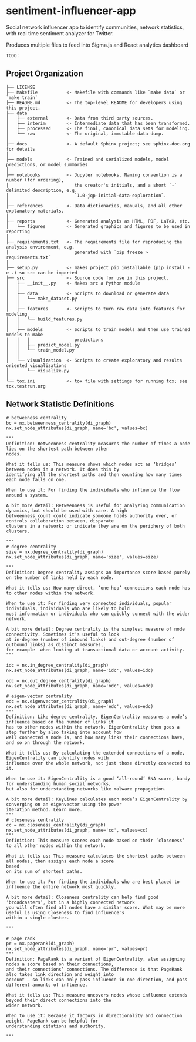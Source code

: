 sentiment-influencer-app
==============================

Social network influencer app to identify communities, network statistics, with real time sentiment analyzer for Twitter.

Produces multiple files to feed into Sigma.js and React analytics dashboard 

`TODO: `


Project Organization
------------

    ├── LICENSE
    ├── Makefile           <- Makefile with commands like `make data` or `make train`
    ├── README.md          <- The top-level README for developers using this project.
    ├── data
    │   ├── external       <- Data from third party sources.
    │   ├── interim        <- Intermediate data that has been transformed.
    │   ├── processed      <- The final, canonical data sets for modeling.
    │   └── raw            <- The original, immutable data dump.
    │
    ├── docs               <- A default Sphinx project; see sphinx-doc.org for details
    │
    ├── models             <- Trained and serialized models, model predictions, or model summaries
    │
    ├── notebooks          <- Jupyter notebooks. Naming convention is a number (for ordering),
    │                         the creator's initials, and a short `-` delimited description, e.g.
    │                         `1.0-jqp-initial-data-exploration`.
    │
    ├── references         <- Data dictionaries, manuals, and all other explanatory materials.
    │
    ├── reports            <- Generated analysis as HTML, PDF, LaTeX, etc.
    │   └── figures        <- Generated graphics and figures to be used in reporting
    │
    ├── requirements.txt   <- The requirements file for reproducing the analysis environment, e.g.
    │                         generated with `pip freeze > requirements.txt`
    │
    ├── setup.py           <- makes project pip installable (pip install -e .) so src can be imported
    ├── src                <- Source code for use in this project.
    │   ├── __init__.py    <- Makes src a Python module
    │   │
    │   ├── data           <- Scripts to download or generate data
    │   │   └── make_dataset.py
    │   │
    │   ├── features       <- Scripts to turn raw data into features for modeling
    │   │   └── build_features.py
    │   │
    │   ├── models         <- Scripts to train models and then use trained models to make
    │   │   │                 predictions
    │   │   ├── predict_model.py
    │   │   └── train_model.py
    │   │
    │   └── visualization  <- Scripts to create exploratory and results oriented visualizations
    │       └── visualize.py
    │
    └── tox.ini            <- tox file with settings for running tox; see tox.testrun.org
    
    
Network Statistic Definitions
-----------

    # betweeness centrality
    bc = nx.betweenness_centrality(di_graph)
    nx.set_node_attributes(di_graph, name='bc', values=bc)

    """
    Definition: Betweenness centrality measures the number of times a node lies on the shortest path between other 
    nodes.

    What it tells us: This measure shows which nodes act as ‘bridges’ between nodes in a network. It does this by 
    identifying all the shortest paths and then counting how many times each node falls on one.
    
    When to use it: For finding the individuals who influence the flow around a system.
    
    A bit more detail: Betweenness is useful for analyzing communication dynamics, but should be used with care. A high 
    betweenness count could indicate someone holds authority over, or controls collaboration between, disparate 
    clusters in a network; or indicate they are on the periphery of both clusters.
    
    """
    # degree centrality
    size = nx.degree_centrality(di_graph)
    nx.set_node_attributes(di_graph, name='size', values=size)

    """
    Definition: Degree centrality assigns an importance score based purely on the number of links held by each node. 
    
    What it tells us: How many direct, ‘one hop’ connections each node has to other nodes within the network.
    
    When to use it: For finding very connected individuals, popular individuals, individuals who are likely to hold
    most information or individuals who can quickly connect with the wider network.
    
    A bit more detail: Degree centrality is the simplest measure of node connectivity. Sometimes it’s useful to look 
    at in-degree (number of inbound links) and out-degree (number of outbound links) as distinct measures, 
    for example  when looking at transactional data or account activity.
    """

    idc = nx.in_degree_centrality(di_graph)
    nx.set_node_attributes(di_graph, name='idc', values=idc)

    odc = nx.out_degree_centrality(di_graph)
    nx.set_node_attributes(di_graph, name='odc', values=odc)

    # eigen-vector centrality
    edc = nx.eigenvector_centrality(di_graph)
    nx.set_node_attributes(di_graph, name='edc', values=edc)
    """
    Definition: Like degree centrality, EigenCentrality measures a node’s influence based on the number of links it 
    has to other nodes within the network. EigenCentrality then goes a step further by also taking into account how 
    well connected a node is, and how many links their connections have, and so on through the network.

    What it tells us: By calculating the extended connections of a node, EigenCentrality can identify nodes with 
    influence over the whole network, not just those directly connected to it.

    When to use it: EigenCentrality is a good ‘all-round’ SNA score, handy for understanding human social networks, 
    but also for understanding networks like malware propagation.

    A bit more detail: KeyLines calculates each node’s EigenCentrality by converging on an eigenvector using the power 
    iteration method. Learn more.
    """
    # closeness centrality
    cc = nx.closeness_centrality(di_graph)
    nx.set_node_attributes(di_graph, name='cc', values=cc)
    """
    Definition: This measure scores each node based on their ‘closeness’ to all other nodes within the network.
    
    What it tells us: This measure calculates the shortest paths between all nodes, then assigns each node a score 
    based 
    on its sum of shortest paths.
    
    When to use it: For finding the individuals who are best placed to influence the entire network most quickly.
    
    A bit more detail: Closeness centrality can help find good ‘broadcasters’, but in a highly connected network 
    you will often find all nodes have a similar score. What may be more useful is using Closeness to find influencers 
    within a single cluster.
    
    """

    # page rank
    pr = nx.pagerank(di_graph)
    nx.set_node_attributes(di_graph, name='pr', values=pr)
    """
    Definition: PageRank is a variant of EigenCentrality, also assigning nodes a score based on their connections,
    and their connections’ connections. The difference is that PageRank also takes link direction and weight into 
    account – so links can only pass influence in one direction, and pass different amounts of influence.
    
    What it tells us: This measure uncovers nodes whose influence extends beyond their direct connections into the 
    wider network.
    
    When to use it: Because it factors in directionality and connection weight, PageRank can be helpful for 
    understanding citations and authority.
    
    """    
    
    
    
    
    

